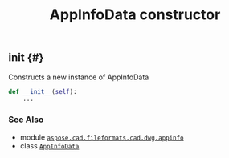 ﻿---
title: AppInfoData constructor
second_title: Aspose.CAD for Python via .NET API References
description: 
type: docs
weight: 10
url: /aspose.cad.fileformats.cad.dwg.appinfo/appinfodata/__init__/
is_root: false
---

## __init__ {#}

Constructs a new instance of AppInfoData



```python
def __init__(self):
    ...
```





### See Also
* module [`aspose.cad.fileformats.cad.dwg.appinfo`](../../)
* class [`AppInfoData`](/cad/python-net/aspose.cad.fileformats.cad.dwg.appinfo/appinfodata)
